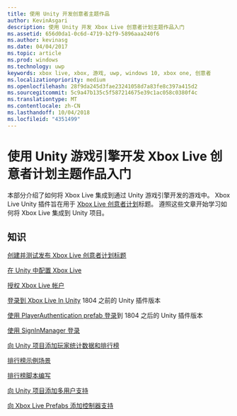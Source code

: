```yaml
---
title: 使用 Unity 开发创意者主题作品
author: KevinAsgari
description: 使用 Unity 开发 Xbox Live 创意者计划主题作品入门
ms.assetid: 656d0da1-0c6d-4719-b2f9-5896aaa240f6
ms.author: kevinasg
ms.date: 04/04/2017
ms.topic: article
ms.prod: windows
ms.technology: uwp
keywords: xbox live, xbox, 游戏, uwp, windows 10, xbox one, 创意者
ms.localizationpriority: medium
ms.openlocfilehash: 28f9da245d3fae23241058d7a83fe8c397a415d2
ms.sourcegitcommit: 5c9a47b135c5f587214675e39c1ac058c0380f4c
ms.translationtype: MT
ms.contentlocale: zh-CN
ms.lasthandoff: 10/04/2018
ms.locfileid: "4351499"
---
```

# <a name="get-started-developing-an-xbox-live-creators-program-title-with-the-unity-game-engine"></a>使用 Unity 游戏引擎开发 Xbox Live 创意者计划主题作品入门

本部分介绍了如何将 Xbox Live 集成到通过 Unity 游戏引擎开发的游戏中。 Xbox Live Unity 插件旨在用于 [Xbox Live 创意者计划](../developer-program-overview.md#xbox-live-creators-program)标题。 遵照这些文章开始学习如何将 Xbox Live 集成到 Unity 项目。

## <a name="knowledge"></a>知识

[创建并测试发布 Xbox Live 创意者计划标题](create-and-test-a-new-creators-title.md)

[在 Unity 中配置 Xbox Live](configure-xbox-live-in-unity.md)

[授权 Xbox Live 帐户](authorize-xbox-live-accounts.md)

[登录到 Xbox Live In Unity](unity-prefabs-and-sign-in.md) 1804 之前的 Unity 插件版本

[使用 PlayerAuthentication prefab 登录](playerauthentication-prefab-sign-in.md)到 1804 之后的 Unity 插件版本

[使用 SignInManager 登录](sign-in-manager.md)

[向 Unity 项目添加玩家统计数据和排行榜](add-stats-and-leaderboards-in-unity.md)

[排行榜示例场景](setup-leaderboard-example-scene.md)

[排行榜脚本编写](unity-leaderboard-from-scratch.md)

[向 Unity 项目添加多用户支持](add-multi-user-support.md)

[向 Xbox Live Prefabs 添加控制器支持](add-controller-support-to-xbox-live-prefabs.md)
